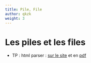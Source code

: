 ```yaml
---
title: Pile, File
author: qkzk
weight: 3
---
```


# Les piles et les files

* TP : html parser : [sur le site](tp_html_parser) et en [pdf](/uploads/docnsitale/pile_file/tp_html_parser/pile.pdf)
